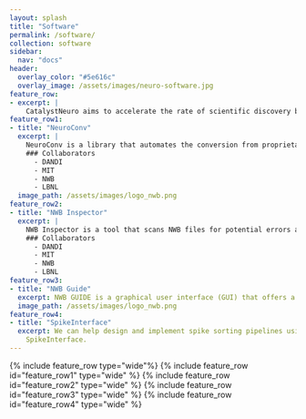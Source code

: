 ```yaml
---
layout: splash
title: "Software"
permalink: /software/
collection: software
sidebar:
  nav: "docs"
header:
  overlay_color: "#5e616c"
  overlay_image: /assets/images/neuro-software.jpg
feature_row:
- excerpt: |
    CatalystNeuro aims to accelerate the rate of scientific discovery by building open source solutions that bring data and software engineering solutions to neuroscience labs, and address the practical problems of researchers in the field. We integrate deeply with codebases across the open source community, so many of our contributions are in repositories that are part of other organizations.
feature_row1:
- title: "NeuroConv"
  excerpt: |
    NeuroConv is a library that automates the conversion from proprietary neurophysiology data formats to NWB.
    ### Collaborators
      - DANDI
      - MIT
      - NWB
      - LBNL
  image_path: /assets/images/logo_nwb.png
feature_row2:
- title: "NWB Inspector"
  excerpt: |
    NWB Inspector is a tool that scans NWB files for potential errors and areas of improvement, generating a comprehensive report.
    ### Collaborators
      - DANDI
      - MIT
      - NWB
      - LBNL
feature_row3:
- title: "NWB Guide"
  excerpt: NWB GUIDE is a graphical user interface (GUI) that offers a code-free solution for conversion to NWB (currently in progress).
  image_path: /assets/images/logo_nwb.png
feature_row4:
- title: "SpikeInterface"
  excerpt: We can help design and implement spike sorting pipelines using state-of-the-art algorithms using
    SpikeInterface.
---
```


{% include feature_row type="wide"%}
{% include feature_row id="feature_row1" type="wide" %}
{% include feature_row id="feature_row2" type="wide" %}
{% include feature_row id="feature_row3" type="wide" %}
{% include feature_row id="feature_row4" type="wide" %}